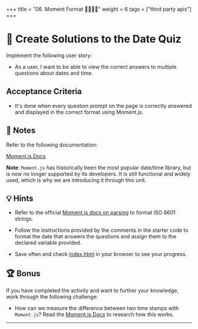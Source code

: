 +++
title = "06. Moment Format 👩‍🎓👨‍🎓"
weight = 6
tags = ["third party apis"] 
+++

# 📖 Create Solutions to the Date Quiz

Implement the following user story:

* As a user, I want to be able to view the correct answers to multiple questions about dates and time.

## Acceptance Criteria

* It's done when every question prompt on the page is correctly answered and displayed in the correct format using Moment.js.

## 📝 Notes

Refer to the following documentation:

[Moment.js Docs](https://momentjs.com/docs/#/displaying/)

**Note**: `Moment.js` has historically been the most popular date/time library, but is now no longer supported by its developers. It is still functional and widely used, which is why we are introducing it through this unit.

## 💡 Hints

* Refer to the official [Moment.js docs on parsing](https://momentjs.com/docs/#/parsing/) to format ISO 8601 strings.

* Follow the instructions provided by the comments in the starter code to format the date that answers the questions and assign them to the declared variable provided.

* Save often and check [index.html](starter/index.html) in your browser to see your progress.

## 🏆 Bonus

If you have completed the activity and want to further your knowledge, work through the following challenge:

* How can we measure the difference between two time stamps with `Moment.js`? Read the [Moment.js Docs](https://momentjs.com/docs/) to research how this works.

---
